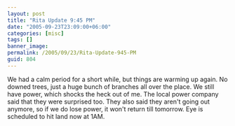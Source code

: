 ```yaml
---
layout: post
title: "Rita Update 9:45 PM"
date: "2005-09-23T23:09:00+06:00"
categories: [misc]
tags: []
banner_image: 
permalink: /2005/09/23/Rita-Update-945-PM
guid: 804
---
```


We had a calm period for a short while, but things are warming up again. No downed trees, just a huge bunch of branches all over the place. We still have power, which shocks the heck out of me. The local power company said that they were surprised too. They also said they aren't going out anymore, so if we do lose power, it won't return till tomorrow. Eye is scheduled to hit land now at 1AM.
